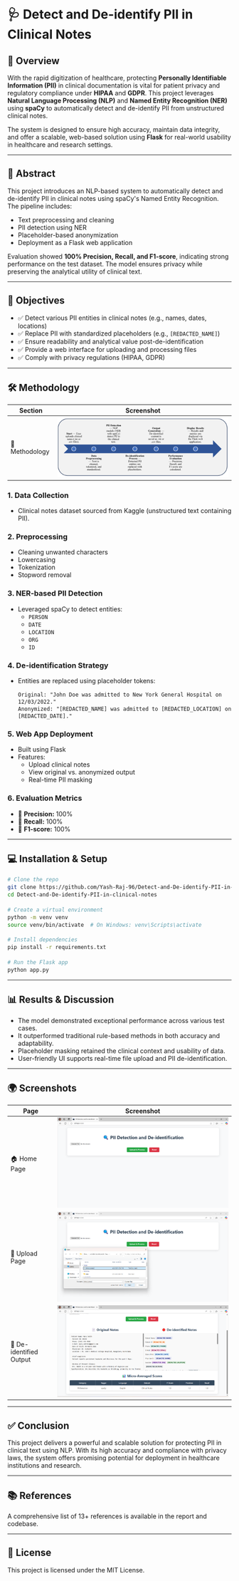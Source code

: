 # 🩺 Detect and De-identify PII in Clinical Notes

## 📌 Overview

With the rapid digitization of healthcare, protecting **Personally Identifiable Information (PII)** in clinical documentation is vital for patient privacy and regulatory compliance under **HIPAA** and **GDPR**. This project leverages **Natural Language Processing (NLP)** and **Named Entity Recognition (NER)** using **spaCy** to automatically detect and de-identify PII from unstructured clinical notes.

The system is designed to ensure high accuracy, maintain data integrity, and offer a scalable, web-based solution using **Flask** for real-world usability in healthcare and research settings.

---

## 🧠 Abstract

This project introduces an NLP-based system to automatically detect and de-identify PII in clinical notes using spaCy's Named Entity Recognition. The pipeline includes:

- Text preprocessing and cleaning
- PII detection using NER
- Placeholder-based anonymization
- Deployment as a Flask web application

Evaluation showed **100% Precision, Recall, and F1-score**, indicating strong performance on the test dataset. The model ensures privacy while preserving the analytical utility of clinical text.

---

## 🎯 Objectives

- ✅ Detect various PII entities in clinical notes (e.g., names, dates, locations)
- ✅ Replace PII with standardized placeholders (e.g., `[REDACTED_NAME]`)
- ✅ Ensure readability and analytical value post-de-identification
- ✅ Provide a web interface for uploading and processing files
- ✅ Comply with privacy regulations (HIPAA, GDPR)

---

## 🛠️ Methodology

| Section      | Screenshot |
|--------------|------------|
| 🧠 Methodology | ![Methodology](https://github.com/Yash-Raj-96/Detect-and-De-identify-PII-in-clinical-notes/blob/main/data/Pictures%20&%20Report/Screenshot%202025-03-31%20134440.png?raw=true) |


### 1. **Data Collection**
- Clinical notes dataset sourced from Kaggle (unstructured text containing PII).

### 2. **Preprocessing**
- Cleaning unwanted characters
- Lowercasing
- Tokenization
- Stopword removal

### 3. **NER-based PII Detection**
- Leveraged spaCy to detect entities:
  - `PERSON`
  - `DATE`
  - `LOCATION`
  - `ORG`
  - `ID`

### 4. **De-identification Strategy**
- Entities are replaced using placeholder tokens:
  ```
  Original: "John Doe was admitted to New York General Hospital on 12/03/2022."
  Anonymized: "[REDACTED_NAME] was admitted to [REDACTED_LOCATION] on [REDACTED_DATE]."
  ```

### 5. **Web App Deployment**
- Built using Flask
- Features:
  - Upload clinical notes
  - View original vs. anonymized output
  - Real-time PII masking

### 6. **Evaluation Metrics**
- 📌 **Precision:** 100%
- 📌 **Recall:** 100%
- 📌 **F1-score:** 100%

---

## 💻 Installation & Setup

```bash
# Clone the repo
git clone https://github.com/Yash-Raj-96/Detect-and-De-identify-PII-in-clinical-notes.git
cd Detect-and-De-identify-PII-in-clinical-notes

# Create a virtual environment
python -m venv venv
source venv/bin/activate  # On Windows: venv\Scripts\activate

# Install dependencies
pip install -r requirements.txt

# Run the Flask app
python app.py
```

---

## 📊 Results & Discussion

- The model demonstrated exceptional performance across various test cases.
- It outperformed traditional rule-based methods in both accuracy and adaptability.
- Placeholder masking retained the clinical context and usability of data.
- User-friendly UI supports real-time file upload and PII de-identification.

---

## 🌍 Screenshots

| Page                  | Screenshot |
|-----------------------|------------|
| 🏠 Home Page          | ![Home](https://github.com/Yash-Raj-96/Detect-and-De-identify-PII-in-clinical-notes/blob/main/data/Pictures%20&%20Report/Screenshot%202025-04-02%20122606.png?raw=true) |
| 📄 Upload Page        | ![Upload](https://github.com/Yash-Raj-96/Detect-and-De-identify-PII-in-clinical-notes/blob/main/data/Pictures%20&%20Report/Screenshot%202025-04-02%20122850.png?raw=true) |
| 🔐 De-identified Output | ![Output](https://github.com/Yash-Raj-96/Detect-and-De-identify-PII-in-clinical-notes/blob/main/data/Pictures%20&%20Report/Screenshot%202025-04-02%20123045.png?raw=true) |

---

## ✅ Conclusion

This project delivers a powerful and scalable solution for protecting PII in clinical text using NLP. With its high accuracy and compliance with privacy laws, the system offers promising potential for deployment in healthcare institutions and research.

---

## 📚 References

A comprehensive list of 13+ references is available in the report and codebase.

---

## 📎 License

This project is licensed under the MIT License.
